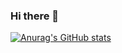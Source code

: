 ### Hi there 👋

[![Anurag's GitHub stats](https://github-readme-stats.vercel.app/api?username=kargolek&show_icons=true&theme=synthwave)](https://github.com/kargolek/github-readme-stats)
